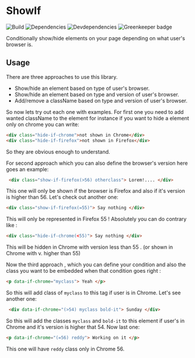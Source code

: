 

# ShowIf
![Build](https://img.shields.io/travis/hosein2398/showIf.svg) ![Dependencies](https://img.shields.io/david/hosein2398/showIf.svg) ![Devdependencies](https://img.shields.io/david/dev/hosein2398/showIf.svg)  ![Greenkeeper badge](https://badges.greenkeeper.io/hosein2398/showIf.svg)

Conditionally show/hide elements on your page depending on what user's browser is.

## Usage	
There are three approaches to use this library.
- Show/hide an element based on type of user's browser.
- Show/hide an element based on type and version of user's browser.
- Add/remove a className based on type and version of user's browser.


So now lets try out each one with examples. 
For first one you need to add wanted className to the element for instance if you want to hide a element only on chrome you can write:
```html
<div class="hide-if-chrome">not shown in Chrome</div>
<div class="hide-if-firefox">not shown in Firefox</div>
```
So they are obvious enough to understand.

For second approach which you can also define the browser's version here goes an example:
```html
 <div class="show-if-firefox(>56) otherclass"> Lorem!.... </div>
```
This one will only be shown if the browser is Firefox and also if it's version is higher than 56.
Let's check out another one:
```html
<div class="show-if-firefox(=55)"> Say nothing </div>
```
This will only be represented in Firefox 55 !
Absolutely you can do contrary like :
```html
<div class="hide-if-chrome(<55)"> Say nothing </div>
```
This will be hidden in Chrome with version less than 55 . (or shown in Chrome with v. higher than 55)

Now the third approach , which you can define your condition and also the class  you want to be embedded when that condition goes right : 
```html
<p data-if-chrome="myclass"> Yeah </p>
```
So this will add class of `myclass` to this tag if user is in Chrome. Let's see another one:
```html
 <div data-if-chrome="(>54) myclass bold-it"> Sunday </div>
```
So this will add the classes `myclass` and `bold-it` to this element if user's in Chrome and it's version is higher that 54. Now last one:

```html
<p data-if-chrome="(=56) reddy"> Working on it </p>
```
This one will have `reddy` class only in Chrome 56.
